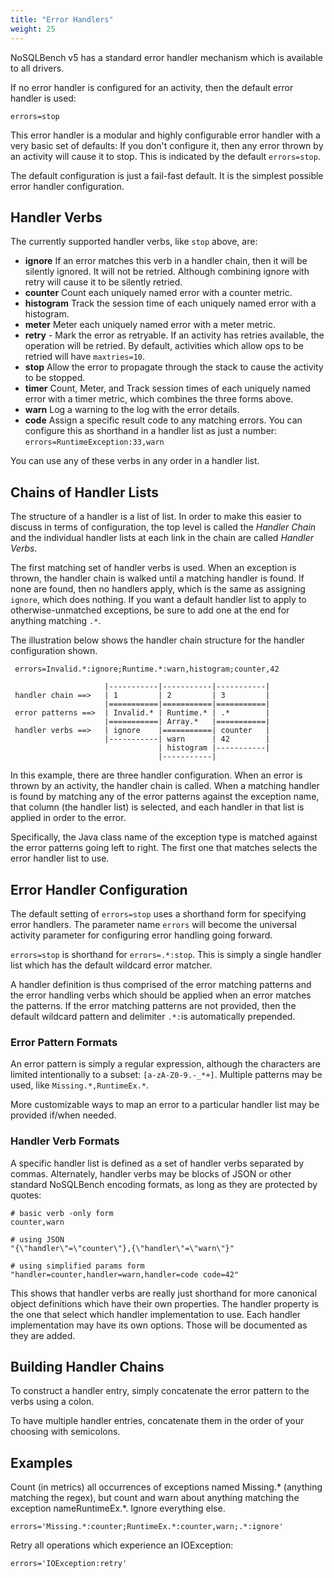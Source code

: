 ```yaml
---
title: "Error Handlers"
weight: 25
---
```


NoSQLBench v5 has a standard error handler mechanism which is available to all drivers.

If no error handler is configured for an activity, then the default error handler is used:

    errors=stop

This error handler is a modular and highly configurable error handler with a very basic set of 
defaults: If you don't configure it, then any error thrown by an activity will cause it to 
stop. This is indicated by the default `errors=stop`.

The default configuration is just a fail-fast default. It is the simplest possible error handler
configuration.

## Handler Verbs

The currently supported handler verbs, like `stop` above, are:

* **ignore** If an error matches this verb in a handler chain, then it will be silently ignored.
  It will not be retried. Although combining ignore with retry will cause it to be silently retried.
* **counter** Count each uniquely named error with a counter metric.
* **histogram** Track the session time of each uniquely named error with a histogram.
* **meter** Meter each uniquely named error with a meter metric.
* **retry** - Mark the error as retryable. If an activity has retries available, the operation will
  be retried. By default, activities which allow ops to be retried will have `maxtries=10`.
* **stop** Allow the error to propagate through the stack to cause the activity to be stopped.
* **timer** Count, Meter, and Track session times of each uniquely named error with a timer metric,
  which combines the three forms above.
* **warn** Log a warning to the log with the error details.
* **code** Assign a specific result code to any matching errors. You can configure this as
  shorthand in a handler list as just a number: `errors=RuntimeException:33,warn`

You can use any of these verbs in any order in a handler list.

## Chains of Handler Lists

The structure of a handler is a list of list. In order to make this easier to discuss in terms of
configuration, the top level is called the _Handler Chain_ and the individual handler lists at each
link in the chain are called _Handler Verbs_.

The first matching set of handler verbs is used. When an exception is thrown, the handler chain 
is walked until a matching handler is found. If none are found, then no handlers apply, which is 
the same as assigning `ignore`, which does nothing. If you want a default handler list to apply 
to otherwise-unmatched exceptions, be sure to add one at the end for anything matching `.*`.

The illustration below shows the handler chain structure for the handler configuration shown.

     errors=Invalid.*:ignore;Runtime.*:warn,histogram;counter,42

                         |-----------|-----------|-----------|
     handler chain ==>   | 1         | 2         | 3         |
                         |===========|===========|===========|
     error patterns ==>  | Invalid.* | Runtime.* | .*        |
                         |===========| Array.*   |===========|
     handler verbs ==>   | ignore    |===========| counter   |
                         |-----------| warn      | 42        |
                                     | histogram |-----------|
                                     |-----------|

In this example, there are three handler configuration. When an error is thrown by an activity, the
handler chain is called. When a matching handler is found by matching any of the error patterns
against the exception name, that column (the handler list) is selected, and each handler in that
list is applied in order to the error.

Specifically, the Java class name of the exception type is matched against the error patterns going
left to right. The first one that matches selects the error handler list to use.

## Error Handler Configuration

The default setting of `errors=stop` uses a shorthand form for specifying error handlers. The
parameter name `errors` will become the universal activity parameter for configuring error handling
going forward.

`errors=stop` is shorthand for `errors=.*:stop`. This is simply a single handler list which has the
default wildcard error matcher.

A handler definition is thus comprised of the error matching patterns and the error handling verbs
which should be applied when an error matches the patterns. If the error matching patterns are not
provided, then the default wildcard pattern and delimiter `.*:`is automatically prepended.

### Error Pattern Formats

An error pattern is simply a regular expression, although the characters are limited intentionally
to a subset: `[a-zA-Z0-9.-_*+]`. Multiple patterns may be used, like `Missing.*,RuntimeEx.*`.

More customizable ways to map an error to a particular handler list may be provided if/when needed.

### Handler Verb Formats

A specific handler list is defined as a set of handler verbs separated by commas. Alternately,
handler verbs may be blocks of JSON or other standard NoSQLBench encoding formats, as long as they
are protected by quotes:

    # basic verb -only form
    counter,warn

    # using JSON
    "{\"handler\"=\"counter\"},{\"handler\"=\"warn\"}"

    # using simplified params form
    "handler=counter,handler=warn,handler=code code=42"

This shows that handler verbs are really just shorthand for more canonical object definitions which
have their own properties. The handler property is the one that select which handler implementation
to use. Each handler implementation may have its own options. Those will be documented as they are
added.

## Building Handler Chains

To construct a handler entry, simply concatenate the error pattern to the verbs using a colon.

To have multiple handler entries, concatenate them in the order of your choosing with semicolons.

## Examples

Count (in metrics) all occurrences of exceptions named Missing.* (anything matching the regex), but
count and warn about anything matching the exception nameRuntimeEx.*. Ignore everything else.

    errors='Missing.*:counter;RuntimeEx.*:counter,warn;.*:ignore'

Retry all operations which experience an IOException:

    errors='IOException:retry'

